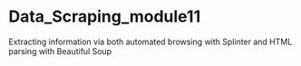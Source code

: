 # Data_Scraping_module11
Extracting information via both automated browsing with Splinter and HTML parsing with Beautiful Soup
